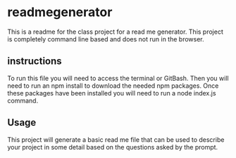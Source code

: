 # readmegenerator

This is a readme for the class project for a read me generator.  This project is completely command line based and does not run in the browser. 

## instructions

To run this file you will need to access the terminal or GitBash.  Then you will need to run an npm install to download the needed npm packages.  Once these packages have been installed you will need to run a node index.js command.

## Usage

This project will generate a basic read me file that can be used to describe your project in some detail based on the questions asked by the prompt.

